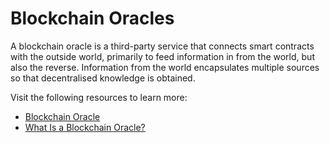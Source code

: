 # Blockchain Oracles

A blockchain oracle is a third-party service that connects smart contracts with the outside world, primarily to feed information in from the world, but also the reverse. Information from the world encapsulates multiple sources so that decentralised knowledge is obtained.

Visit the following resources to learn more:

- [Blockchain Oracle](https://en.wikipedia.org/wiki/Blockchain_oracle)
- [What Is a Blockchain Oracle?](https://chain.link/education/blockchain-oracles)
